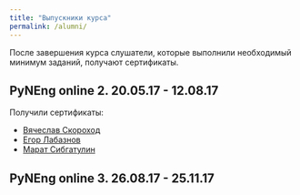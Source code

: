 ```yaml
---
title: "Выпускники курса"
permalink: /alumni/
---
```


После завершения курса слушатели, которые выполнили необходимый минимум заданий, получают сертификаты.

## PyNEng online 2. 20.05.17 - 12.08.17

Получили сертификаты:

* [Вячеслав Скороход](https://github.com/pyneng/pyneng.github.io/raw/master/certificates/pyneng-2/Viacheslav%20Skorokhod.pdf)
* [Егор Лабазнов](https://github.com/pyneng/pyneng.github.io/raw/master/certificates/pyneng-2/Egor%20Labaznov.pdf)
* [Марат Сибгатулин](https://github.com/pyneng/pyneng.github.io/raw/master/certificates/pyneng-2/Marat%20Sibgatulin.pdf)

## PyNEng online 3. 26.08.17 - 25.11.17


